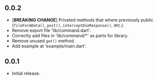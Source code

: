 ## 0.0.2
- [**BREAKING CHANGE**] Privated methods that where previously public (`fileFormData()`, `post()`, `interceptDioResponse()`, etc.).
- Remove export file 'lib/command.dart'.
- Correclty add files in 'lib/command/*' as parts for library.
- Remove unused `get()` method.
- Add example at 'example/main.dart'.

## 0.0.1

- Initial release.
